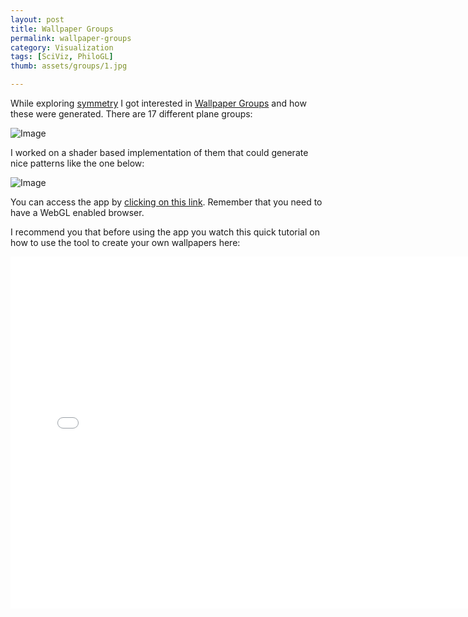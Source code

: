 ```yaml
---
layout: post
title: Wallpaper Groups
permalink: wallpaper-groups
category: Visualization
tags: [SciViz, PhiloGL]
thumb: assets/groups/1.jpg

---
```


While exploring [symmetry](http://en.wikipedia.org/wiki/Symmetry) I got interested in [Wallpaper Groups](http://en.wikipedia.org/wiki/Wallpaper_groups) and how these were generated. There are 17 different plane groups:

![Image](/assets/groups/2.png)

I worked on a shader based implementation of
them that could generate nice patterns like the one below:

![Image](/assets/groups/1.jpg)

You can access the app by [clicking on this link](http://www.senchalabs.org/philogl/PhiloGL/examples/groups/). Remember that you
need to have a WebGL enabled browser.

I recommend you that before using the app you watch this quick tutorial on how to use the tool to create your own wallpapers here:

<iframe width="750" height="563" src="//www.youtube.com/embed/uNbKqv2kO-Y?rel=0&amp;controls=0&amp;showinfo=0" frameborder="0" allowfullscreen="true">
</iframe>

